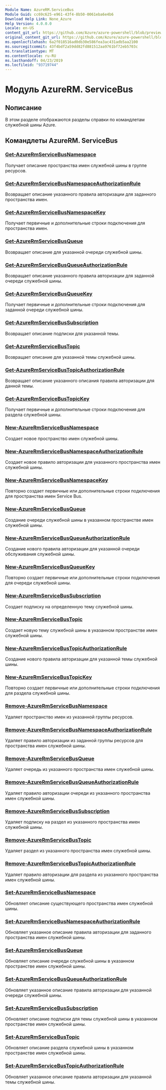 ```yaml
---
Module Name: AzureRM.ServiceBus
Module Guid: cc69c625-e961-43f4-8b50-0061eba6e4b6
Download Help Link: None_Azure
Help Version: 4.0.0.0
Locale: en-US
content_git_url: https://github.com/Azure/azure-powershell/blob/preview/src/ResourceManager/ServiceBus/Commands.ServiceBus/help/AzureRM.ServiceBus.md
original_content_git_url: https://github.com/Azure/azure-powershell/blob/preview/src/ResourceManager/ServiceBus/Commands.ServiceBus/help/AzureRM.ServiceBus.md
ms.openlocfilehash: 6a2f018516ad0db30e586fea3ac431adb5aa2100
ms.sourcegitcommit: 43f4bdf2a59dd82fd881512aa9761bf72eb5703c
ms.translationtype: MT
ms.contentlocale: ru-RU
ms.lasthandoff: 04/23/2019
ms.locfileid: "93719744"
---
```

# Модуль AzureRM. ServiceBus
## Nописание
В этом разделе отображаются разделы справки по командлетам служебной шины Azure.

## Командлеты AzureRM. ServiceBus
### [Get-AzureRmServiceBusNamespace](Get-AzureRmServiceBusNamespace.md)
Получает описание пространства имен служебной шины в группе ресурсов.

### [Get-AzureRmServiceBusNamespaceAuthorizationRule](Get-AzureRmServiceBusNamespaceAuthorizationRule.md)
Возвращает описание указанного правила авторизации для заданного пространства имен. 

### [Get-AzureRmServiceBusNamespaceKey](Get-AzureRmServiceBusNamespaceKey.md)
Получает первичные и дополнительные строки подключения для пространства имен.

### [Get-AzureRmServiceBusQueue](Get-AzureRmServiceBusQueue.md)
Возвращает описание для указанной очереди служебной шины.

### [Get-AzureRmServiceBusQueueAuthorizationRule](Get-AzureRmServiceBusQueueAuthorizationRule.md)
Возвращает описание указанного правила авторизации для заданной очереди служебной шины. 

### [Get-AzureRmServiceBusQueueKey](Get-AzureRmServiceBusQueueKey.md)
Получает первичные и дополнительные строки подключения для заданной очереди служебной шины.

### [Get-AzureRmServiceBusSubscription](Get-AzureRmServiceBusSubscription.md)
Возвращает описание подписки для указанной темы.

### [Get-AzureRmServiceBusTopic](Get-AzureRmServiceBusTopic.md)
Возвращает описание для указанной темы служебной шины.

### [Get-AzureRmServiceBusTopicAuthorizationRule](Get-AzureRmServiceBusTopicAuthorizationRule.md)
Возвращает описание указанного описания правила авторизации для данной темы.

### [Get-AzureRmServiceBusTopicKey](Get-AzureRmServiceBusTopicKey.md)
Получает первичные и дополнительные строки подключения для раздела служебной шины.

### [New-AzureRmServiceBusNamespace](New-AzureRmServiceBusNamespace.md)
Создает новое пространство имен служебной шины.

### [New-AzureRmServiceBusNamespaceAuthorizationRule](New-AzureRmServiceBusNamespaceAuthorizationRule.md)
Создает новое правило авторизации для указанного пространства имен служебной шины.

### [New-AzureRmServiceBusNamespaceKey](New-AzureRmServiceBusNamespaceKey.md)
Повторно создает первичные или дополнительные строки подключения для пространства имен Service Bus.

### [New-AzureRmServiceBusQueue](New-AzureRmServiceBusQueue.md)
Создание очереди служебной шины в указанном пространстве имен служебной шины.

### [New-AzureRmServiceBusQueueAuthorizationRule](New-AzureRmServiceBusQueueAuthorizationRule.md)
Создание нового правила авторизации для указанной очереди обслуживания служебной шины.

### [New-AzureRmServiceBusQueueKey](New-AzureRmServiceBusQueueKey.md)
Повторно создает первичные или дополнительные строки подключения для очереди служебной шины.

### [New-AzureRmServiceBusSubscription](New-AzureRmServiceBusSubscription.md)
Создает подписку на определенную тему служебной шины.

### [New-AzureRmServiceBusTopic](New-AzureRmServiceBusTopic.md)
Создает новую тему служебной шины в указанном пространстве имен служебной шины.

### [New-AzureRmServiceBusTopicAuthorizationRule](New-AzureRmServiceBusTopicAuthorizationRule.md)
Создание нового правила авторизации для указанной темы служебной шины.

### [New-AzureRmServiceBusTopicKey](New-AzureRmServiceBusTopicKey.md)
Повторно создает первичные или дополнительные строки подключения для раздела служебной шины.

### [Remove-AzureRmServiceBusNamespace](Remove-AzureRmServiceBusNamespace.md)
Удаляет пространство имен из указанной группы ресурсов. 

### [Remove-AzureRmServiceBusNamespaceAuthorizationRule](Remove-AzureRmServiceBusNamespaceAuthorizationRule.md)
Удаляет правило авторизации из заданной группы ресурсов для пространства имен служебной шины.

### [Remove-AzureRmServiceBusQueue](Remove-AzureRmServiceBusQueue.md)
Удаляет очередь из указанного пространства имен служебной шины.

### [Remove-AzureRmServiceBusQueueAuthorizationRule](Remove-AzureRmServiceBusQueueAuthorizationRule.md)
Удаляет правило авторизации очереди из указанного пространства имен служебной шины.

### [Remove-AzureRmServiceBusSubscription](Remove-AzureRmServiceBusSubscription.md)
Удаляет подписку на раздел из указанного пространства имен служебной шины.

### [Remove-AzureRmServiceBusTopic](Remove-AzureRmServiceBusTopic.md)
Удаляет раздел из указанного пространства имен служебной шины.

### [Remove-AzureRmServiceBusTopicAuthorizationRule](Remove-AzureRmServiceBusTopicAuthorizationRule.md)
Удаляет правило авторизации для раздела из указанного пространства имен служебной шины.

### [Set-AzureRmServiceBusNamespace](Set-AzureRmServiceBusNamespace.md)
Обновляет описание существующего пространства имен служебной шины.

### [Set-AzureRmServiceBusNamespaceAuthorizationRule](Set-AzureRmServiceBusNamespaceAuthorizationRule.md)
Обновляет указанное описание правила авторизации для заданного пространства имен служебной шины.

### [Set-AzureRmServiceBusQueue](Set-AzureRmServiceBusQueue.md)
Обновляет описание очереди служебной шины в указанном пространстве имен служебной шины.

### [Set-AzureRmServiceBusQueueAuthorizationRule](Set-AzureRmServiceBusQueueAuthorizationRule.md)
Обновляет указанное описание правила авторизации для указанной очереди служебной шины.

### [Set-AzureRmServiceBusSubscription](Set-AzureRmServiceBusSubscription.md)
Обновляет описание подписки для темы служебной шины в указанном пространстве имен служебной шины.

### [Set-AzureRmServiceBusTopic](Set-AzureRmServiceBusTopic.md)
Обновляет описание раздела служебной шины в указанном пространстве имен служебной шины.

### [Set-AzureRmServiceBusTopicAuthorizationRule](Set-AzureRmServiceBusTopicAuthorizationRule.md)
Обновляет указанное описание правила авторизации для указанной темы служебной шины.

